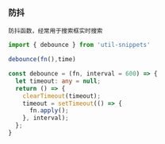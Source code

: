 ### 防抖

`防抖函数，经常用于搜索框实时搜索`

<template>
    <b>使用</b>
</template>

```ts
import { debounce } from 'util-snippets'

debounce(fn(),time)
```

<template>
    <b>代码</b>
</template>

```ts
const debounce = (fn, interval = 600) => {
  let timeout: any = null;
  return () => {
    clearTimeout(timeout);
    timeout = setTimeout(() => {
      fn.apply();
    }, interval);
  };
}
```


<style>
    b {
        color: #3eaf7c;
    }
</style>


